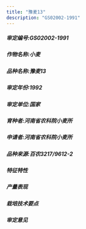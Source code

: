```yaml
---
title: "豫麦13"
description: "GS02002-1991"
---
```

##### 审定编号:GS02002-1991

##### 作物名称:小麦

##### 品种名称:豫麦13

##### 审定年份:1992

##### 审定单位:国家

##### 育种者:河南省农科院小麦所

##### 申请者:河南省农科院小麦所

##### 品种来源:百农3217/9612-2

##### 特征特性


##### 产量表现


##### 栽培技术要点


##### 审定意见

